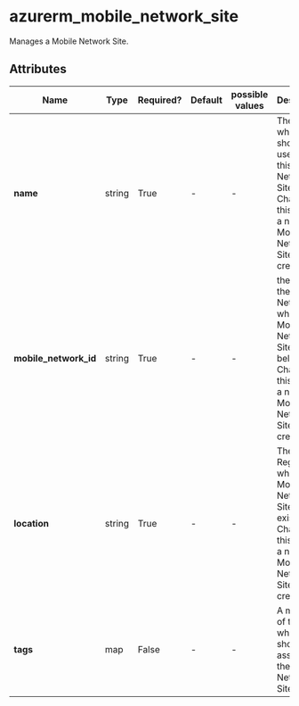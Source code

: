 # azurerm_mobile_network_site

Manages a Mobile Network Site.

## Attributes

| Name | Type | Required? | Default  | possible values | Description |
| ---- | ---- | --------- | -------- | ----------- | ----------- |
| **name** | string | True | -  |  -  | The name which should be used for this Mobile Network Site. Changing this forces a new Mobile Network Site to be created. | 
| **mobile_network_id** | string | True | -  |  -  | the ID of the Mobile Network which the Mobile Network Site belongs to. Changing this forces a new Mobile Network Site to be created. | 
| **location** | string | True | -  |  -  | The Azure Region where the Mobile Network Site should exist. Changing this forces a new Mobile Network Site to be created. | 
| **tags** | map | False | -  |  -  | A mapping of tags which should be assigned to the Mobile Network Site. | 

